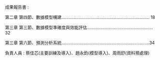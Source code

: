 成果報告書 : 

第二章 第四節、數據模型構建………………………………………………………………	18

第三章 第三節、數據模型準確度與效能評估………………………………………………32

第三章 第六節、預測分析系統………………………………………………………………34

負責人員 : 蔡佳芯(主要訓練及導入)、趙永鈞(模型導入)、周雨舒(資料預處理)
